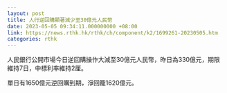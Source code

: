 ```yaml
---
layout: post
title: 人行逆回購顯著減少至30億元人民幣
date: 2023-05-05 09:34:11.000000000 +08:00
link: https://news.rthk.hk/rthk/ch/component/k2/1699261-20230505.htm
categories: rthk
---
```


人民銀行公開市場今日逆回購操作大減至30億元人民幣，昨日為330億元，期限維持7日，中標利率維持2厘。

單日有1650億元逆回購到期，淨回籠1620億元。
